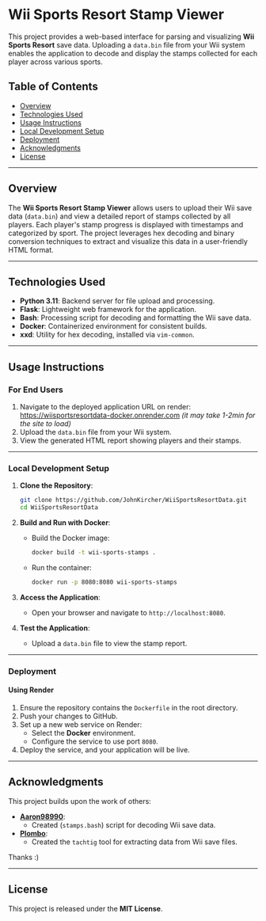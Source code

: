 # Wii Sports Resort Stamp Viewer

This project provides a web-based interface for parsing and visualizing **Wii Sports Resort** save data. Uploading a `data.bin` file from your Wii system enables the application to decode and display the stamps collected for each player across various sports.

## Table of Contents

- [Overview](#overview)
- [Technologies Used](#technologies-used)
- [Usage Instructions](#usage-instructions)
- [Local Development Setup](#local-development-setup)
- [Deployment](#deployment)
- [Acknowledgments](#acknowledgments)
- [License](#license)

---

## Overview

The **Wii Sports Resort Stamp Viewer** allows users to upload their Wii save data (`data.bin`) and view a detailed report of stamps collected by all players. Each player's stamp progress is displayed with timestamps and categorized by sport. The project leverages hex decoding and binary conversion techniques to extract and visualize this data in a user-friendly HTML format.

---

## Technologies Used

- **Python 3.11**: Backend server for file upload and processing.
- **Flask**: Lightweight web framework for the application.
- **Bash**: Processing script for decoding and formatting the Wii save data.
- **Docker**: Containerized environment for consistent builds.
- **xxd**: Utility for hex decoding, installed via `vim-common`.

---

## Usage Instructions

### For End Users
1. Navigate to the deployed application URL on render: https://wiisportsresortdata-docker.onrender.com *(it may take 1-2min for the site to load)*
2. Upload the `data.bin` file from your Wii system.
3. View the generated HTML report showing players and their stamps.

---

### Local Development Setup

1. **Clone the Repository**:
   ```bash
   git clone https://github.com/JohnKircher/WiiSportsResortData.git
   cd WiiSportsResortData
   ```

2. **Build and Run with Docker**:
   - Build the Docker image:
     ```bash
     docker build -t wii-sports-stamps .
     ```
   - Run the container:
     ```bash
     docker run -p 8080:8080 wii-sports-stamps
     ```

3. **Access the Application**:
   - Open your browser and navigate to `http://localhost:8080`.

4. **Test the Application**:
   - Upload a `data.bin` file to view the stamp report.

---

### Deployment

#### Using Render
1. Ensure the repository contains the `Dockerfile` in the root directory.
2. Push your changes to GitHub.
3. Set up a new web service on Render:
   - Select the **Docker** environment.
   - Configure the service to use port `8080`.
4. Deploy the service, and your application will be live.

---

## Acknowledgments

This project builds upon the work of others:

- **[Aaron98990](https://github.com/Aaron98990)**:
  - Created (`stamps.bash`) script for decoding Wii save data.
- **[Plombo](https://github.com/Plombo)**:
  - Created the `tachtig` tool for extracting data from Wii save files.

Thanks :)

---

## License

This project is released under the **MIT License**.
